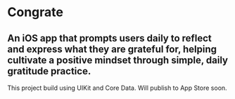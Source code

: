 # Congrate

## An iOS app that prompts users daily to reflect and express what they are grateful for, helping cultivate a positive mindset through simple, daily gratitude practice.

This project build using UIKit and Core Data. Will publish to App Store soon. 
